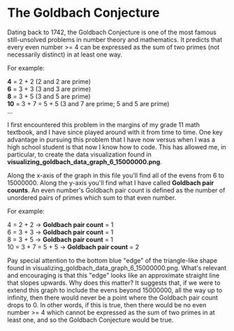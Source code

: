 # The Goldbach Conjecture

Dating back to 1742, the Goldbach Conjecture is one of the most famous still-unsolved problems in number theory and mathematics. It predicts that every even number >= 4 can be expressed as the sum of two primes (not necessarily distinct) in at least one way.

For example:

**4** = 2 + 2                 (2 and 2 are prime) </br>
**6** = 3 + 3                 (3 and 3 are prime) </br>
**8** = 3 + 5                 (3 and 5 are prime) </br>
**10** = 3 + 7 = 5 + 5        (3 and 7 are prime; 5 and 5 are prime) </br>
...

I first encountered this problem in the margins of my grade 11 math textbook, and I have since played around with it from time to time. One key advantage in pursuing this problem that I have now versus when I was a high school student is that now I know how to code. This has allowed me, in particular, to create the data visualization found in **visualizing_goldbach_data_graph_6_15000000.png**.

Along the x-axis of the graph in this file you'll find all of the evens from 6 to 15000000. Along the y-axis you'll find what I have called **Goldbach pair counts**. An even number's Goldbach pair count is defined as the number of unordered pairs of primes which sum to that even number.

For example:

4 = 2 + 2                 ->      **Goldbach pair count** = 1 </br>
6 = 3 + 3                 ->      **Goldbach pair count** = 1 </br>
8 = 3 + 5                 ->      **Goldbach pair count** = 1 </br>
10 = 3 + 7 = 5 + 5        ->      **Goldbach pair count** = 2 </br>

Pay special attention to the bottom blue "edge" of the triangle-like shape found in visualizing_goldbach_data_graph_6_15000000.png. What's relevant and encouraging is that this "edge" looks like an approximate straight line that slopes upwards. Why does this matter? It suggests that, if we were to extend this graph to include the evens beyond 15000000, all the way up to infinity, then there would never be a point where the Goldbach pair count drops to 0. In other words, if this is true, then there would be no even number >= 4 which cannot be expressed as the sum of two primes in at least one, and so the Goldbach Conjecture would be true.
